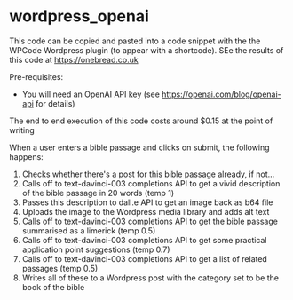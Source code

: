 # wordpress_openai
This code can be copied and pasted into a code snippet with the the WPCode Wordpress plugin (to appear with a shortcode).  SEe the results of this code at https://onebread.co.uk

Pre-requisites:
- You will need an OpenAI API key (see https://openai.com/blog/openai-api for details)

The end to end execution of this code costs around $0.15 at the point of writing

When a user enters a bible passage and clicks on submit, the following happens:

1. Checks whether there's a post for this bible passage already, if not...
2. Calls off to text-davinci-003 completions API to get a vivid description of the bible passage in 20 words (temp 1)
3. Passes this description to dall.e API to get an image back as b64 file
4. Uploads the image to the Wordpress media library and adds alt text
5. Calls off to text-davinci-003 completions API to get the bible passage summarised as a limerick (temp 0.5)
6. Calls off to text-davinci-003 completions API to get some practical application point suggestions (temp 0.7)
7. Calls off to text-davinci-003 completions API to get a list of related passages (temp 0.5)
8. Writes all of these to a Wordpress post with the category set to be the book of the bible

